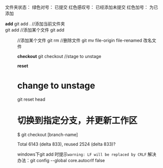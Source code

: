 文件夹状态： 
	绿色对号： 已提交
	红色感叹号： 已经添加未提交
	红色加号： 为已添加

**add** 
git add . //添加当前文件夹 	
git add <file> <file> //添加某个文件
git add <dir> //添加某个文件
git rm <file>  //删除文件
git mv file-origin file-renamed 改名文件 


**checkout**
git checkout <file> //stage to unstage

**reset**
# change to unstage
git reset head <file> 


# 切换到指定分支，并更新工作区
$ git checkout [branch-name]

Total 6143 (delta 833), reused 2524 (delta 833)?

windows下git add 时提示`warning: LF will be replaced by CRLF`
解决办法：git config --global core.autocrlf false
